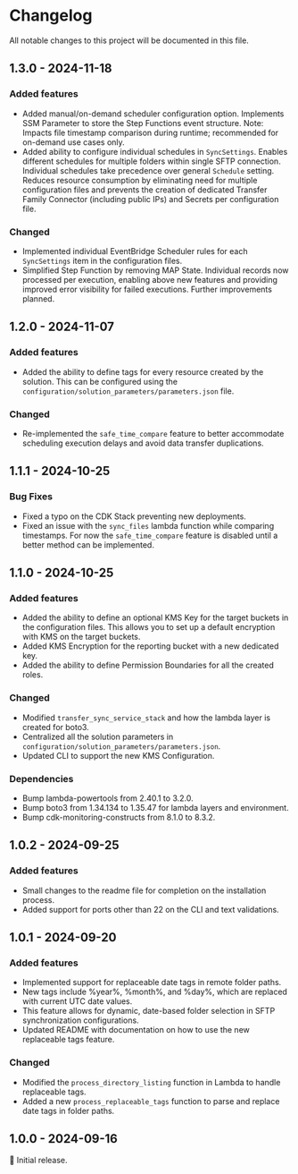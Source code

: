 # Changelog

All notable changes to this project will be documented in this file.

## 1.3.0 - 2024-11-18
### Added features
- Added manual/on-demand scheduler configuration option. Implements SSM Parameter to store the Step Functions event structure. Note: Impacts file timestamp comparison during runtime; recommended for on-demand use cases only.
- Added ability to configure individual schedules in `SyncSettings`. Enables different schedules for multiple folders within single SFTP connection. Individual schedules take precedence over general `Schedule` setting. Reduces resource consumption by eliminating need for multiple configuration files and prevents the creation of dedicated Transfer Family Connector (including public IPs) and Secrets per configuration file.

### Changed
- Implemented individual EventBridge Scheduler rules for each `SyncSettings` item in the configuration files.
- Simplified Step Function by removing MAP State. Individual records now processed per execution, enabling above new features and providing improved error visibility for failed executions. Further improvements planned.

## 1.2.0 - 2024-11-07
### Added features
- Added the ability to define tags for every resource created by the solution. This can be configured using the `configuration/solution_parameters/parameters.json` file.

### Changed
- Re-implemented the `safe_time_compare` feature to better accommodate scheduling execution delays and avoid data transfer duplications.

## 1.1.1 - 2024-10-25
### Bug Fixes
- Fixed a typo on the CDK Stack preventing new deployments.
- Fixed an issue with the `sync_files` lambda function while comparing timestamps. For now the `safe_time_compare` feature is disabled until a better method can be implemented.

## 1.1.0 - 2024-10-25
### Added features
- Added the ability to define an optional KMS Key for the target buckets in the configuration files. This allows you to set up a default encryption with KMS on the target buckets.
- Added KMS Encryption for the reporting bucket with a new dedicated key.
- Added the ability to define Permission Boundaries for all the created roles.

### Changed
- Modified `transfer_sync_service_stack` and how the lambda layer is created for boto3.
- Centralized all the solution parameters in `configuration/solution_parameters/parameters.json`.
- Updated CLI to support the new KMS Configuration.

### Dependencies
- Bump lambda-powertools from 2.40.1 to 3.2.0.
- Bump boto3 from 1.34.134 to 1.35.47 for lambda layers and environment.
- Bump cdk-monitoring-constructs from 8.1.0 to 8.3.2.

## 1.0.2 - 2024-09-25

### Added features
- Small changes to the readme file for completion on the installation process.
- Added support for ports other than 22 on the CLI and text validations.

## 1.0.1 - 2024-09-20

### Added features
- Implemented support for replaceable date tags in remote folder paths.
- New tags include %year%, %month%, and %day%, which are replaced with current UTC date values.
- This feature allows for dynamic, date-based folder selection in SFTP synchronization configurations.
- Updated README with documentation on how to use the new replaceable tags feature.

### Changed
- Modified the `process_directory_listing` function in Lambda to handle replaceable tags.
- Added a new `process_replaceable_tags` function to parse and replace date tags in folder paths.

## 1.0.0 - 2024-09-16

:seedling: Initial release.